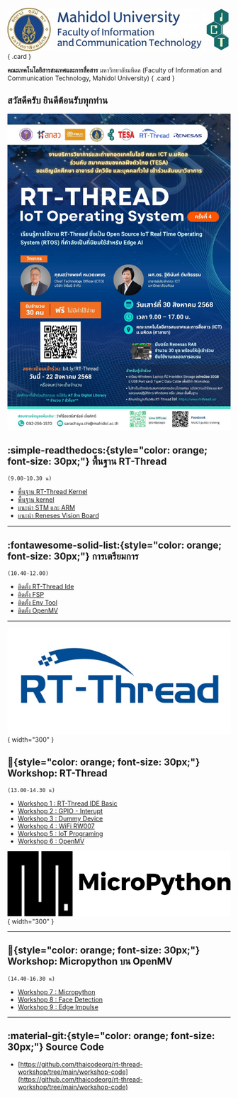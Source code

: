 <div class="grid" markdown>

![](./01_rt-thread/images/mahidol_logo.jpg)
{ .card }

**คณะเทคโนโลยีสารสนเทศและการสื่อสาร** มหาวิทยาลัยมหิดล
(Faculty of Information and Communication Technology, Mahidol University)
{ .card }

</div>

## สวัสดีครับ ยินดีต้อนรับทุกท่าน

![](./01_rt-thread/images/brochour-rtthread.jpg)


## :simple-readthedocs:{style="color: orange; font-size: 30px;"} พื้นฐาน RT-Thread  
    (9.00-10.30 น)
  - [พื้นฐาน RT-Thread Kernel](./01_rt-thread/01.1_rtthread_kernel.md)
  - [พื้นฐาน kernel](./01_rt-thread/01.2_basic_kernel.md)
  - [แนะนำ STM และ ARM](./01_rt-thread/01.3_stm_arm.md)
  - [แนะนำ Reneses Vision Board](./01_rt-thread/01.4_vision_board.md)

---

## :fontawesome-solid-list:{style="color: orange; font-size: 30px;"}  การเตรียมการ
    (10.40-12.00)
  - [ติดตั้ง RT-Thread Ide](./02_Preparation/02.1_install_rt_thread_ide.md)
  - [ติดตั้ง FSP](./02_Preparation/02.2_install_fsp.md)
  - [ติดตั้ง Env Tool](./02_Preparation/02.3_install_env_tool.md)
  - [ติดตั้ง OpenMV](./02_Preparation/02.4_install_OpenMV.md)
  
--- 

![](./assets/rt-thread.jpg){ width="300" }

## :file_folder:{style="color: orange; font-size: 30px;"}   Workshop: RT-Thread 
    (13.00-14.30 น)
  - [Workshop 1 : RT-Thread IDE Basic](./03_workshop1/workshop1.md)
  - [Workshop 2 : GPIO - Interupt](./04_workshop2/workshop2.md)
  - [Workshop 3 : Dummy Device](./05_workshop3/workshop3.md)
  - [Workshop 4 : WiFi RW007](./06_workshop4/workshop4.md)
  - [Workshop 5 : IoT Programing](./07_workshop5/workshop5.md)
  - [Workshop 6 : OpenMV](./08_workshop6/workshop6.md)

![](./assets/micropython-logo.png){ width="300" }

---

## :file_folder:{style="color: orange; font-size: 30px;"}  Workshop:  Micropython บน OpenMV
    (14.40-16.30 น)
  - [Workshop 7 : Micropython](./09_workshop7/workshop7.md)
  - [Workshop 8 : Face Detection](./10_workshop8/workshop8.md) 
  - [Workshop 9 : Edge Impulse](./11_workshop9/workshop9.md)
---

## :material-git:{style="color: orange; font-size: 30px;"} Source Code 
  - [https://github.com/thaicodeorg/rt-thread-workshop/tree/main/workshop-code](https://github.com/thaicodeorg/rt-thread-workshop/tree/main/workshop-code)